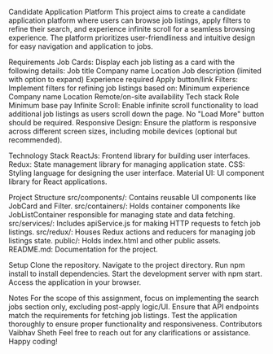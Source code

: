 Candidate Application Platform
This project aims to create a candidate application platform where users can browse job listings, apply filters to refine their search, and experience infinite scroll for a seamless browsing experience. The platform prioritizes user-friendliness and intuitive design for easy navigation and application to jobs.

Requirements
Job Cards: Display each job listing as a card with the following details:
Job title
Company name
Location
Job description (limited with option to expand)
Experience required
Apply button/link
Filters: Implement filters for refining job listings based on:
Minimum experience
Company name
Location
Remote/on-site availability
Tech stack
Role
Minimum base pay
Infinite Scroll: Enable infinite scroll functionality to load additional job listings as users scroll down the page. No "Load More" button should be required.
Responsive Design: Ensure the platform is responsive across different screen sizes, including mobile devices (optional but recommended).

Technology Stack
ReactJs: Frontend library for building user interfaces.
Redux: State management library for managing application state.
CSS: Styling language for designing the user interface.
Material UI: UI component library for React applications.

Project Structure
src/components/: Contains reusable UI components like JobCard and Filter.
src/containers/: Holds container components like JobListContainer responsible for managing state and data fetching.
src/services/: Includes apiService.js for making HTTP requests to fetch job listings.
src/redux/: Houses Redux actions and reducers for managing job listings state.
public/: Holds index.html and other public assets.
README.md: Documentation for the project.

Setup
Clone the repository.
Navigate to the project directory.
Run npm install to install dependencies.
Start the development server with npm start.
Access the application in your browser.

Notes
For the scope of this assignment, focus on implementing the search jobs section only, excluding post-apply logic/UI.
Ensure that API endpoints match the requirements for fetching job listings.
Test the application thoroughly to ensure proper functionality and responsiveness.
Contributors
Vaibhav Sheth
Feel free to reach out for any clarifications or assistance. Happy coding!
